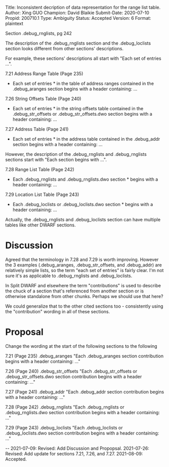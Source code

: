 Title:       Inconsistent decription of data representation for the range list table.
Author:      Xing GUO
Champion:    David Blaikie
Submit-Date: 2020-07-10
Propid:      200710.1
Type:        Ambiguity
Status:      Accepted
Version:     6
Format:      plaintext

Section .debug_rnglists, pg 242

The description of the .debug_rnglists section and the .debug_loclists section
looks different from other sections' descriptions.

For example, these sections' descriptions all start with "Each set of entries ...".

7.21 Address Range Table (Page 235)

* Each set of entries * in the table of address ranges contained in the 
.debug_aranges section begins with a header containing: ...

7.26 String Offsets Table (Page 240)

* Each set of entries * in the string offsets table contained in the 
.debug_str_offsets or .debug_str_offsets.dwo section begins with a header 
containing: ...

7.27 Address Table (Page 241)

* Each set of entries * in the address table contained in the .debug_addr 
section begins with a header containing: ...

However, the description of the .debug_rnglists and .debug_rnglists sections 
start with "Each section begins with ...".

7.28 Range List Table (Page 242)

* Each .debug_rnglists and .debug_rnglists.dwo section * begins with a header 
containing: ...

7.29 Location List Table (Page 243)

* Each .debug_loclists or .debug_loclists.dwo section * begins with a header 
containing: ...

Actually, the .debug_rnglists and .debug_loclists section can have multiple 
tables like other DWARF sections.

Discussion
=========
Agreed that the terminology in 7.28 and 7.29 is worth improving.
However the 3 examples (.debug_aranges, .debug_str_offsets, and
.debug_addr) are relatively simple lists, so the term "each set of
entries" is fairly clear. I'm not sure it's as applicable to
.debug_rnglists and .debug_loclists.

In Split DWARF and elsewhere the term "contributions" is used to
describe the chuck of a section that's referenced from another section
or is otherwise standalone from other chunks. Perhaps we should use
that here?

We could generalize that to the other cited sections too -
consistently using the "contribution" wording in all of these
sections.

Proposal
=======
Change the wording at the start of the following sections to the following

7.21 (Page 235) .debug_aranges
"Each .debug_aranges section contribution begins with a header containing: ..."

7.26 (Page 240) .debug_str_offsets
"Each .debug_str_offsets or .debug_str_offsets.dwo section
contribution begins with a header containing: ..."

7.27 (Page 241) .debug_addr
"Each .debug_addr section contribution begins with a header containing: ..."

7.28 (Page 242) .debug_rnglists
"Each .debug_rnglists or .debug_rnglists.dwo section contribution
begins with a header containing: ..."

7.29 (Page 243) .debug_loclists
"Each .debug_loclists or .debug_loclists.dwo section contribution
begins with a header containing: ..."

--
2021-07-09:  Revised: Add Discussion and Propopsal. 
2021-07-26:  Revised: Add update for sections 7.21, 7.26, and 7.27.
2021-08-09:  Accepted.

